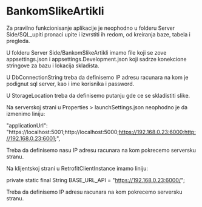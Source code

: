 # BankomSlikeArtikli
Za pravilno funkcionisanje aplikacije je neophodno u folderu Server Side/SQL_upiti pronaci upite i izvrstiti ih redom, od kreiranja baze, tabela i pregleda.

U folderu Server Side/BankomSlikeArtikli imamo file koji se zove appsettings.json i appsettings.Development.json koji sadrze konekcione stringove za bazu i lokacija skladista.

U DbConnectionString treba da definisemo IP adresu racunara na kom je podignut sql server, kao i ime korisnika i password.

U StorageLocation treba da definisemo putanju gde ce se skladistiti slike.

Na serverskoj strani u Properties > launchSettings.json neophodno je da izmenimo liniju:

"applicationUrl": "https://localhost:5001;http://localhost:5000;https://192.168.0.23:6000;http://192.168.0.23:6001;",

Treba da definisemo nasu IP adresu racunara na kom pokrecemo serversku stranu.

Na klijentskoj strani u RetrofitClientInstance imamo liniju:

private static final String BASE_URL_API = "https://192.168.0.23:6000/";

Treba da definisemo IP adresu racunara na kom pokrecemo serversku stranu.
